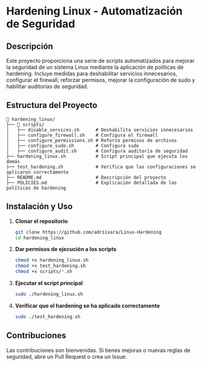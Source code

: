 # Hardening Linux - Automatización de Seguridad

## Descripción
Este proyecto proporciona una serie de scripts automatizados para mejorar la seguridad de un sistema Linux mediante la aplicación de políticas de hardening. Incluye medidas para deshabilitar servicios innecesarios, configurar el firewall, reforzar permisos, mejorar la configuración de sudo y habilitar auditorías de seguridad.

## Estructura del Proyecto
```
📂 hardening_linux/
├── 📂 scripts/
│   ├── disable_services.sh      # Deshabilita servicios innecesarios
│   ├── configure_firewall.sh    # Configura el firewall
│   ├── configure_permissions.sh # Reforza permisos de archivos
│   ├── configure_sudo.sh        # Configura sudo
│   ├── configure_audit.sh       # Configura auditoría de seguridad
├── hardening_linux.sh           # Script principal que ejecuta los demás
├── test_hardening.sh            # Verifica que las configuraciones se aplicaron correctamente
├── README.md                    # Descripción del proyecto
├── POLICIES.md                  # Explicación detallada de las políticas de hardening
```

## Instalación y Uso
1. **Clonar el repositorio**
   ```bash
   git clone https://github.com/adriivara/Linux-Hardening
   cd hardening_linux
   ```

2. **Dar permisos de ejecución a los scripts**
   ```bash
   chmod +x hardening_linux.sh
   chmod +x test_hardening.sh
   chmod +x scripts/*.sh
   ```

3. **Ejecutar el script principal**
   ```bash
   sudo ./hardening_linux.sh
   ```

4. **Verificar que el hardening se ha aplicado correctamente**
   ```bash
   sudo ./test_hardening.sh
   ```

## Contribuciones
Las contribuciones son bienvenidas. Si tienes mejoras o nuevas reglas de seguridad, abre un Pull Request o crea un Issue.

